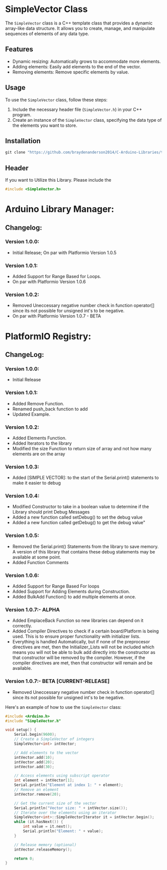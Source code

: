 # SimpleVector Class

The `SimpleVector` class is a C++ template class that provides a dynamic array-like data structure. It allows you to create, manage, and manipulate sequences of elements of any data type.

## Features

- Dynamic resizing: Automatically grows to accommodate more elements.
- Adding elements: Easily add elements to the end of the vector.
- Removing elements: Remove specific elements by value.

## Usage

To use the `SimpleVector` class, follow these steps:

1. Include the necessary header file (`SimpleVector.h`) in your C++ program.
2. Create an instance of the `SimpleVector` class, specifying the data type of the elements you want to store.


## Installation

```powershell
git clone "https://github.com/braydenanderson2014/C-Arduino-Libraries/tree/main/SimpleVector.git"

```
## Header

If you want to Utilize this Library. Please include the 
```cpp 
#include <SimpleVector.h> 
```

# Arduino Library Manager:
## Changelog: 
### Version 1.0.0:
* Initial Release; On par with Platformio Version 1.0.5
### Version 1.0.1:
* Added Support for Range Based for Loops.
* On par with Platformio Version 1.0.6
### Version 1.0.2:
* Removed Uneccessary negative number check in function operator[] since its not possible for unsigned int's to be negative.
* On par with Platformio Version 1.0.7 - BETA


# PlatformIO Registry:
## ChangeLog:
### Version 1.0.0:
* Initial Release 
### Version 1.0.1:
* Added Remove Function.
* Renamed push_back function to add
* Updated Example.
### Version 1.0.2:
* Added Elements Function.
* Added Iterators to the library
* Modified the size Function to return size of array and not how many elements are on the array
### Version 1.0.3:
* Added [SIMPLE VECTOR]: to the start of the Serial.print() statements to make it easier to debug
### Version 1.0.4:
* Modified Constructor to take in a boolean value to determine if the Library should print Debug Messages
* Added a new function called setDebug() to set the debug value
* Added a new function called getDebug() to get the debug value"
### Version 1.0.5:
* Removed the Serial.print() Statements from the library to save memory. A version of this library that contains these debug statements may be available at some point.
* Added Function Comments
### Version 1.0.6: 
* Added Support for Range Based For loops
* Added Support for Adding Elements during Construction.
* Added BulkAdd Function() to add multiple elements at once.
### Version 1.0.7:- ALPHA 
* Added EmplaceBack Function so new libraries can depend on it correctly.
* Added Compiler Directives to check if a certain board/Platform is being used. This is to ensure proper functionality with initializer lists.
* Everything is handled Automatically, but if none of the preprocesor directives are met, then the Initializer_Lists will not be included which means you will not be able to bulk add directly into the constructor as that constructor will be removed by the compiler. However, if the compiler directives are met, then that constructor will remain and be available.
### Version 1.0.7:- BETA [CURRENT-RELEASE]
* Removed Uneccessary negative number check in function operator[] since its not possible for unsigned int's to be negative.


Here's an example of how to use the `SimpleVector` class:

```cpp
#include <Arduino.h>
#include "SimpleVector.h"

void setup() {
    Serial.begin(9600);
    // Create a SimpleVector of integers
    SimpleVector<int> intVector;

    // Add elements to the vector
    intVector.add(10);
    intVector.add(20);
    intVector.add(30);

    // Access elements using subscript operator
    int element = intVector[1];
    Serial.println("Element at index 1: " + element);
    // Remove an element
    intVector.remove(20);

    // Get the current size of the vector
    Serial.println("Vector size: " + intVector.size());
    // Iterate over the elements using an iterator
    SimpleVector<int>::SimpleVectorIterator it = intVector.begin();
    while (it.hasNext()) {
        int value = it.next();
        Serial.println("Element: " + value);
    }

    // Release memory (optional)
    intVector.releaseMemory();

    return 0;
}

```
